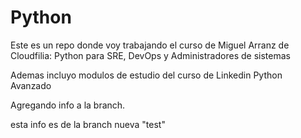 # Python

Este es un repo donde voy trabajando el curso de Miguel Arranz de Cloudfilia: Python para SRE, DevOps y Administradores de sistemas


Ademas incluyo modulos de estudio del curso de Linkedin Python Avanzado

Agregando info a la branch.

esta info es de la branch nueva "test"